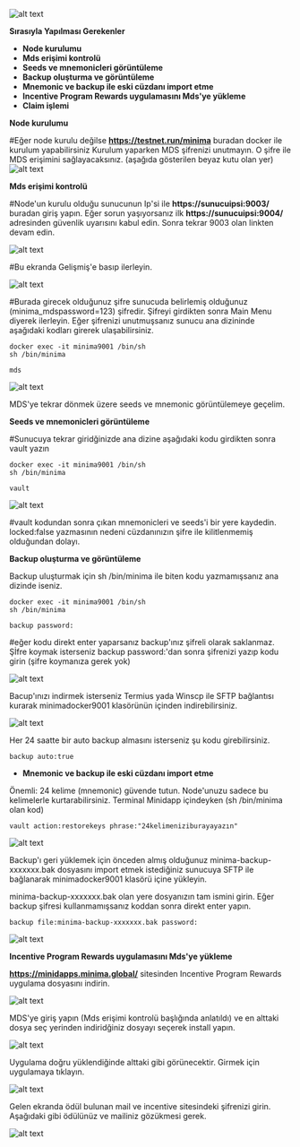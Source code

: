 ![alt text](https://i.hizliresim.com/i19z25m.png)

**Sırasıyla Yapılması Gerekenler**

- **Node kurulumu**
- **Mds erişimi kontrolü**
- **Seeds ve mnemonicleri görüntüleme**
- **Backup oluşturma ve görüntüleme**
- **Mnemonic ve backup ile eski cüzdanı import etme**
- **Incentive Program Rewards uygulamasını Mds'ye yükleme**
- **Claim işlemi**


**Node kurulumu**

#Eğer node kurulu değilse **https://testnet.run/minima** buradan docker ile kurulum yapabilirsiniz 
Kurulum yaparken MDS şifrenizi unutmayın. O şifre ile MDS erişimini sağlayacaksınız. (aşağıda gösterilen beyaz kutu olan yer)
![alt text](https://i.hizliresim.com/kn6vb78.png)

**Mds erişimi kontrolü**

#Node'un kurulu olduğu sunucunun Ip'si ile **https://sunucuipsi:9003/** buradan giriş yapın. Eğer sorun yaşıyorsanız ilk **https://sunucuipsi:9004/** adresinden güvenlik uyarısını kabul edin. Sonra tekrar 9003 olan linkten devam edin.

![alt text](https://i.hizliresim.com/4v8rx3x.png)

#Bu ekranda Gelişmiş'e basıp ilerleyin.


![alt text](https://i.hizliresim.com/6hk9ftr.png)

#Burada girecek olduğunuz şifre sunucuda belirlemiş olduğunuz (minima_mdspassword=123) şifredir. Şifreyi girdikten sonra Main Menu diyerek ilerleyin.
Eğer şifrenizi unutmuşsanız sunucu ana dizininde aşağıdaki kodları girerek ulaşabilirsiniz.
```
docker exec -it minima9001 /bin/sh
sh /bin/minima
```
```
mds
```
![alt text](https://i.hizliresim.com/nga8fvb.png)

MDS'ye tekrar dönmek üzere seeds ve mnemonic görüntülemeye geçelim.

**Seeds ve mnemonicleri görüntüleme**

#Sunucuya tekrar giridğinizde ana dizine aşağıdaki kodu girdikten sonra vault yazın

```
docker exec -it minima9001 /bin/sh
sh /bin/minima
```

```
vault
```
![alt text](https://i.hizliresim.com/iu7atyj.png)

#vault kodundan sonra çıkan mnemonicleri ve seeds'i bir yere kaydedin. 
locked:false yazmasının nedeni cüzdanınızın şifre ile kilitlenmemiş olduğundan dolayı.


**Backup oluşturma ve görüntüleme**

Backup uluşturmak için sh /bin/minima ile biten kodu yazmamışsanız ana dizinde iseniz.

```
docker exec -it minima9001 /bin/sh
sh /bin/minima
```

```
backup password: 
```
#eğer kodu direkt enter yaparsanız backup'ınız şifreli olarak saklanmaz. Şİfre koymak isterseniz backup password:'dan sonra şifrenizi yazıp kodu girin (şifre koymanıza gerek yok)

![alt text](https://i.hizliresim.com/gdhj95c.png)

Bacup'ınızı indirmek isterseniz Termius yada Winscp ile SFTP bağlantısı kurarak minimadocker9001 klasörünün içinden indirebilirsiniz.


![alt text](https://i.hizliresim.com/mrs30xa.png)

Her 24 saatte bir auto backup almasını isterseniz şu kodu girebilirsiniz.


```
backup auto:true 
```


- **Mnemonic ve backup ile eski cüzdanı import etme**

Önemli: 24 kelime (mnemonic) güvende tutun. Node'unuzu sadece bu kelimelerle kurtarabilirsiniz.
Terminal Minidapp içindeyken (sh /bin/minima olan kod)


```
vault action:restorekeys phrase:"24kelimeniziburayayazın"
```

![alt text](https://i.hizliresim.com/9255en0.png)

Backup'ı geri yüklemek için önceden almış olduğunuz minima-backup-xxxxxxx.bak dosyasını import etmek istediğiniz sunucuya SFTP ile bağlanarak minimadocker9001 klasörü içine yükleyin.

minima-backup-xxxxxxx.bak olan yere dosyanızın tam ismini girin. Eğer backup şifresi kullanmamışsanız koddan sonra direkt enter yapın.

```
backup file:minima-backup-xxxxxxx.bak password:
```

![alt text](https://i.hizliresim.com/k4squyu.png)


**Incentive Program Rewards uygulamasını Mds'ye yükleme**

**https://minidapps.minima.global/** sitesinden Incentive Program Rewards uygulama dosyasını indirin.

![alt text](https://i.hizliresim.com/r6e52wr.png)

MDS'ye giriş yapın (Mds erişimi kontrolü başlığında anlatıldı) ve en alttaki dosya seç yerinden indiridğiniz dosyayı seçerek install yapın.

![alt text](https://i.hizliresim.com/sluriqt.png)

Uygulama doğru yüklendiğinde alttaki gibi görünecektir. Girmek için uygulamaya tıklayın.


![alt text](https://i.hizliresim.com/lwc4mab.png)

Gelen ekranda ödül bulunan mail ve incentive sitesindeki şifrenizi girin. Aşağıdaki gibi ödülünüz ve mailiniz gözükmesi gerek.

![alt text](https://i.hizliresim.com/d3vzyet.png)











